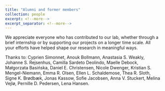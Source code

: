 ```yaml
---
title: "Alumni and former members"
collection: people
excerpt: <!--more-->
excerpt_separator: <!--more-->
---
```


<!--more-->

We appreciate everyone who has contributed to our lab, whether through a brief internship or by supporting our projects on a longer time scale. All your efforts have helped shape our research in meaningful ways.

Thanks to:
Cyprien Simonnet, Anouk Bollmann, Anastasia S. Weakly, Johanne S. Rejsenhus, Camilla Sardeto Deolindo, Maelle Debock, Małgorzata Basińska, Daniel E. Christensen, Nicole Dwenger, Kristian S. Mengel-Niemann, Emma R. Olsen, Ellen L. Schaldemose, Thea R. Sloth, Signe K. Brødbæk, Jonas Kassow, Sofie Jacobsen, Anna V. Stuckert, Melina Vejlø, Pernille D. Pedersen, Lena Hansen.

<!-- Silvana -->